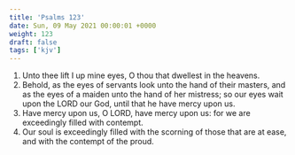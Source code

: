 ```yaml
---
title: 'Psalms 123'
date: Sun, 09 May 2021 00:00:01 +0000
weight: 123
draft: false
tags: ['kjv'] 
---
```


1. Unto thee lift I up mine eyes, O thou that dwellest in the heavens.
2. Behold, as the eyes of servants look unto the hand of their masters, and as the eyes of a maiden unto the hand of her mistress; so our eyes wait upon the LORD our God, until that he have mercy upon us.
3. Have mercy upon us, O LORD, have mercy upon us: for we are exceedingly filled with contempt.
4. Our soul is exceedingly filled with the scorning of those that are at ease, and with the contempt of the proud.
